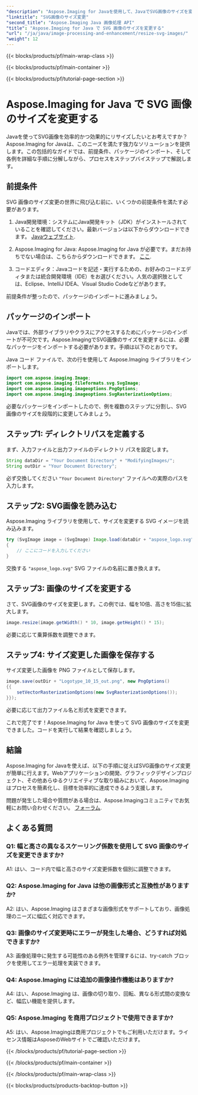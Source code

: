 ```yaml
---
"description": "Aspose.Imaging for Javaを使用して、JavaでSVG画像のサイズを変更する方法を学びます。効率的な画像処理のためのステップバイステップガイドです。"
"linktitle": "SVG画像のサイズ変更"
"second_title": "Aspose.Imaging Java 画像処理 API"
"title": "Aspose.Imaging for Java で SVG 画像のサイズを変更する"
"url": "/ja/java/image-processing-and-enhancement/resize-svg-images/"
"weight": 12
---
```


{{< blocks/products/pf/main-wrap-class >}}

{{< blocks/products/pf/main-container >}}

{{< blocks/products/pf/tutorial-page-section >}}

# Aspose.Imaging for Java で SVG 画像のサイズを変更する

Javaを使ってSVG画像を効率的かつ効果的にリサイズしたいとお考えですか？Aspose.Imaging for Javaは、このニーズを満たす強力なソリューションを提供します。この包括的なガイドでは、前提条件、パッケージのインポート、そして各例を詳細な手順に分解しながら、プロセスをステップバイステップで解説します。

## 前提条件

SVG 画像のサイズ変更の世界に飛び込む前に、いくつかの前提条件を満たす必要があります。

1. Java開発環境：システムにJava開発キット（JDK）がインストールされていることを確認してください。最新バージョンは以下からダウンロードできます。 [Javaウェブサイト](https://www。oracle.com/java/technologies/javase-downloads).

2. Aspose.Imaging for Java: Aspose.Imaging for Java が必要です。まだお持ちでない場合は、こちらからダウンロードできます。 [ここ](https://releases。aspose.com/imaging/java/).

3. コードエディタ：Javaコードを記述・実行するための、お好みのコードエディタまたは統合開発環境（IDE）をお選びください。人気の選択肢としては、Eclipse、IntelliJ IDEA、Visual Studio Codeなどがあります。

前提条件が整ったので、パッケージのインポートに進みましょう。

## パッケージのインポート

Javaでは、外部ライブラリやクラスにアクセスするためにパッケージのインポートが不可欠です。Aspose.ImagingでSVG画像のサイズを変更するには、必要なパッケージをインポートする必要があります。手順は以下のとおりです。

Java コード ファイルで、次の行を使用して Aspose.Imaging ライブラリをインポートします。

```java
import com.aspose.imaging.Image;
import com.aspose.imaging.fileformats.svg.SvgImage;
import com.aspose.imaging.imageoptions.PngOptions;
import com.aspose.imaging.imageoptions.SvgRasterizationOptions;
```

必要なパッケージをインポートしたので、例を複数のステップに分割し、SVG 画像のサイズを段階的に変更してみましょう。


## ステップ1: ディレクトリパスを定義する

まず、入力ファイルと出力ファイルのディレクトリ パスを設定します。

```java
String dataDir = "Your Document Directory" + "ModifyingImages/";
String outDir = "Your Document Directory";
```

必ず交換してください `"Your Document Directory"` ファイルへの実際のパスを入力します。

## ステップ2: SVG画像を読み込む

Aspose.Imaging ライブラリを使用して、サイズを変更する SVG イメージを読み込みます。

```java
try (SvgImage image = (SvgImage) Image.load(dataDir + "aspose_logo.svg"))
{
    // ここにコードを入力してください
}
```

交換する `"aspose_logo.svg"` SVG ファイルの名前に置き換えます。

## ステップ3: 画像のサイズを変更する

さて、SVG画像のサイズを変更します。この例では、幅を10倍、高さを15倍に拡大します。

```java
image.resize(image.getWidth() * 10, image.getHeight() * 15);
```

必要に応じて乗算係数を調整できます。

## ステップ4: サイズ変更した画像を保存する

サイズ変更した画像を PNG ファイルとして保存します。

```java
image.save(outDir + "Logotype_10_15_out.png", new PngOptions()
{{
    setVectorRasterizationOptions(new SvgRasterizationOptions());
}});
```

必要に応じて出力ファイル名と形式を変更できます。

これで完了です！Aspose.Imaging for Java を使って SVG 画像のサイズを変更できました。コードを実行して結果を確認しましょう。

## 結論

Aspose.Imaging for Javaを使えば、以下の手順に従えばSVG画像のサイズ変更が簡単に行えます。Webアプリケーションの開発、グラフィックデザインプロジェクト、その他あらゆるクリエイティブな取り組みにおいて、Aspose.Imagingはプロセスを簡素化し、目標を効率的に達成できるよう支援します。

問題が発生した場合や質問がある場合は、Aspose.Imagingコミュニティでお気軽にお問い合わせください。 [フォーラム](https://forum。aspose.com/).

## よくある質問

### Q1: 幅と高さの異なるスケーリング係数を使用して SVG 画像のサイズを変更できますか?

A1: はい、コード内で幅と高さのサイズ変更係数を個別に調整できます。

### Q2: Aspose.Imaging for Java は他の画像形式と互換性がありますか?

A2: はい、Aspose.Imaging はさまざまな画像形式をサポートしており、画像処理のニーズに幅広く対応できます。

### Q3: 画像のサイズ変更時にエラーが発生した場合、どうすれば対処できますか?

A3: 画像処理中に発生する可能性のある例外を管理するには、try-catch ブロックを使用してエラー処理を実装できます。

### Q4: Aspose.Imaging には追加の画像操作機能はありますか?

A4: はい、Aspose.Imaging は、画像の切り取り、回転、異なる形式間の変換など、幅広い機能を提供します。

### Q5: Aspose.Imaging を商用プロジェクトで使用できますか?

A5: はい、Aspose.Imagingは商用プロジェクトでもご利用いただけます。ライセンス情報はAsposeのWebサイトでご確認いただけます。

{{< /blocks/products/pf/tutorial-page-section >}}

{{< /blocks/products/pf/main-container >}}

{{< /blocks/products/pf/main-wrap-class >}}

{{< blocks/products/products-backtop-button >}}